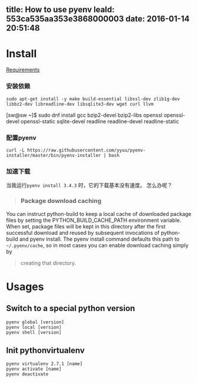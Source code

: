 title: How to use pyenv
leaId: 553ca535aa353e3868000003
date: 2016-01-14 20:51:48
---
Install
======
[ Requirements](https://github.com/yyuu/pyenv/wiki/Common-build-problems#requirements)
### 安装依赖
```
sudo apt-get install -y make build-essential libssl-dev zlib1g-dev libbz2-dev libreadline-dev libsqlite3-dev wget curl llvm
```
[sw@sw ~]$ sudo dnf install gcc  bzip2-devel bzip2-libs openssl openssl-devel openssl-static sqlite-devel readline readline-devel readline-static


### 配置pyenv
```
curl -L https://raw.githubusercontent.com/yyuu/pyenv-installer/master/bin/pyenv-installer | bash
```

### 加速下载
当我运行`pyenv install 3.4.3` 时，它的下载基本没有速度。
怎么办呢？
>### Package download caching
You can instruct python-build to keep a local cache of downloaded package files by setting the PYTHON_BUILD_CACHE_PATH environment variable. When set, package files will be kept in this directory after the first successful download and reused by subsequent invocations of python-build and pyenv install.
The pyenv install command defaults this path to `~/.pyenv/cache`, so in most cases you can enable download caching simply by 
>creating that directory.

Usages
==========
Switch to a special python version
----------------------
```
pyenv global [version]
pyenv local [version]
pyenv shell [version]
```
Init pythonvirtualenv
------------------
```
pyenv virtualenv 2.7.1 [name]
pyenv activate [name]
pyenv deactivate
```